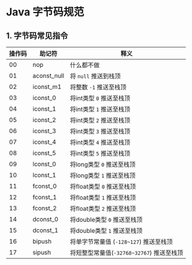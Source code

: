# Java 字节码规范

## 1. 字节码常见指令
| 操作码 | 助记符 | 释义 |
| ---| --- | --- |
| 00 | nop | 什么都不做|
| 01 | aconst_null | 将 `null` 推送到栈顶 |
| 02 | iconst_m1 | 将整数 `-1` 推送至栈顶 |
| 03 | iconst_0 | 将int类型 `0` 推送至栈顶 |
| 04 | iconst_1 | 将int类型 `1` 推送至栈顶 |
| 05 | iconst_2 | 将int类型 `2` 推送至栈顶 |
| 06 | iconst_3 | 将int类型 `3` 推送至栈顶 |
| 07 | iconst_4 | 将int类型 `4` 推送至栈顶 |
| 08 | iconst_5 | 将int类型 `5` 推送至栈顶 |
| 09 | lconst_0 | 将long类型 `0` 推送至栈顶 |
| 10 | lconst_1 | 将long类型 `1` 推送至栈顶 |
| 11 | fconst_0 | 将float类型 `0` 推送至栈顶 |
| 12 | fconst_1 | 将float类型 `1` 推送至栈顶 |
| 13 | fconst_2 | 将float类型 `2` 推送至栈顶 |
| 14 | dconst_0 | 将double类型 `0` 推送至栈顶 |
| 15 | dconst_1 | 将double类型 `1` 推送至栈顶 |
| 16 | bipush | 将单字节常量值 (`-128~127`) 推送至栈顶 |
| 17 | sipush | 将短整型常量值(`-32768~32767`) 推送至栈顶 |

